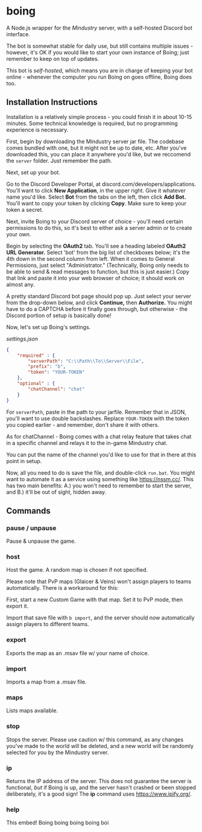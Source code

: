 # boing

A Node.js wrapper for the *Mindustry* server, with a self-hosted Discord bot interface.

The bot is somewhat stable for daily use, but still contains multiple issues - however, it's OK if you would like to start your own instance of Boing; just remember to keep on top of updates. 

This bot is *self-hosted*, which means you are in charge of keeping your bot online - whenever the computer you run Boing on goes offline, Boing does too. 

## Installation Instructions

Installation is a relatively simple process - you could finish it in about 10-15 minutes. Some technical knowledge is required, but no programming experience is necessary.

First, begin by downloading the Mindustry server jar file. The codebase comes bundled with one, but it might not be up to date, etc. After you've downloaded this, you can place it anywhere you'd like, but we reccomend the `server` folder. Just remember the path.

Next, set up your bot.

Go to the Discord Developer Portal, at discord.com/developers/applications. You'll want to click **New Application**, in the upper right. Give it whatever name you'd like. Select **Bot** from the tabs on the left, then click **Add Bot.** You'll want to copy your token by clicking **Copy**. Make sure to keep your token a secret.

Next, invite Boing to your Discord server of choice - you'll need certain permissions to do this, so it's best to either ask a server admin or to create your own.

Begin by selecting the **OAuth2** tab. You'll see a heading labeled **OAuth2 URL Generator.** Select 'bot' from the big list of checkboxes below; it's the 4th down in the second column from left. When it comes to General Permissions, just select "Administrator." (Technically, Boing only needs to be able to send & read messages to function, but this is just easier.) Copy that link and paste it into your web browser of choice; it should work on almost any.

A pretty standard Discord bot page should pop up. Just select your server from the drop-down below, and click **Continue,** then **Authorize.** You might have to do a CAPTCHA before it finally goes through, but otherwise - the Discord portion of setup is basically done!

Now, let's set up Boing's settings.

*settings.json*
```json
{
    "required" : {
        "serverPath": "C:\\Path\\To\\Server\\File",
        "prefix": "b",
        "token": "YOUR-TOKEN"
    },
    "optional" : {
        "chatChannel": "chat"
    }
}
```
For `serverPath`, paste in the path to your jarfile. Remember that in JSON, you'll want to use double backslashes.
Replace `YOUR-TOKEN` with the token you copied earlier - and remember, don't share it with others.

As for chatChannel - Boing comes with a chat relay feature that takes chat in a specific channel and relays it to the in-game Mindustry chat.

You can put the name of the channel you'd like to use for that in there at this point in setup.

Now, all you need to do is save the file, and double-click `run.bat`. You might want to automate it as a service using something like https://nssm.cc/. This has two main benefits: A.) you won't need to remember to start the server, and B.) it'll be out of sight, hidden away. 

## Commands

### **pause / unpause**
Pause & unpause the game.
### **host**
Host the game. A random map is chosen if not specified.

Please note that PvP maps (Glaicer & Veins) won't assign players to teams automatically. There is a workaround for this: 

First, start a new Custom Game with that map. Set it to PvP mode, then export it.

Import that save file with `b import`, and the server should now automatically assign players to different teams.
### **export**
Exports the map as an .msav file w/ your name of choice.
### **import**
Imports a map from a .msav file.
### **maps**
Lists maps available.
### **stop**
Stops the server. Please use caution w/ this command, as any changes you've made to the world will be deleted, and a new world will be randomly selected for you by the Mindustry server.
### **ip**
Returns the IP address of the server. This does not guarantee the server is functional, *but* if Boing is up, and the server hasn't crashed or been stopped deliberately, it's a good sign! The **ip** command uses https://www.ipify.org/.
### **help**
This embed!
Boing boing boing boing boi










